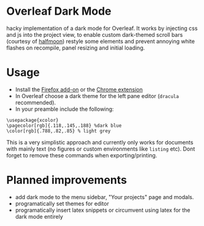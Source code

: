 # Overleaf Dark Mode
hacky implementation of a dark mode for Overleaf. It works by injecting css and js into the project view, to enable custom dark-themed scroll bars (courtesy of [halfmoon](https://github.com/halfmoonui/halfmoon)) restyle some elements and prevent annoying white flashes on recompile, panel resizing and initial loading.

# Usage
- Install the [Firefox add-on](https://addons.mozilla.org/en-US/firefox/addon/overleaf-dark-mode/) or the [Chrome extension](https://chrome.google.com/webstore/detail/overleaf-dark-mode/ikljddlmgjbaieelllmogbclikdadhnf?utm_source=chrome-ntp-icon)
- In Overleaf choose a dark theme for the left pane editor (`dracula` recommended).
- In your preamble include the following:
```
\usepackage{xcolor}
\pagecolor[rgb]{.118,.145,.188} %dark blue
\color[rgb]{.788,.82,.85} % light grey
```

This is a very simplistic approach and currently only works for documents with mainly text (no figures or custom environments like `listing` etc). Dont forget to remove these commands when exporting/printing.

# Planned improvements
- add dark mode to the menu sidebar, "Your projects" page and modals.
- programatically set themes for editor
- programatically insert latex snippets or circumvent using latex for the dark mode entirely
